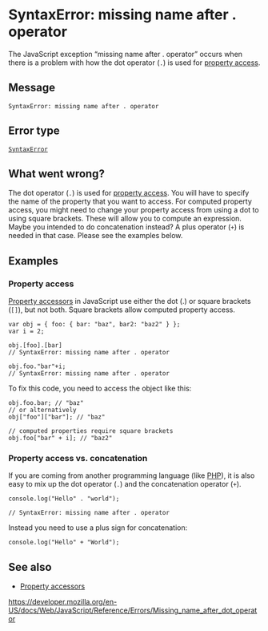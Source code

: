 SyntaxError: missing name after . operator
==========================================

The JavaScript exception “missing name after . operator” occurs when there is a problem with how the dot operator (`.`) is used for [property access](../operators/property_accessors).

Message
-------

    SyntaxError: missing name after . operator

Error type
----------

[`SyntaxError`](../global_objects/syntaxerror)

What went wrong?
----------------

The dot operator (`.`) is used for [property access](../operators/property_accessors). You will have to specify the name of the property that you want to access. For computed property access, you might need to change your property access from using a dot to using square brackets. These will allow you to compute an expression. Maybe you intended to do concatenation instead? A plus operator (`+`) is needed in that case. Please see the examples below.

Examples
--------

### Property access

[Property accessors](../operators/property_accessors) in JavaScript use either the dot (.) or square brackets (`[]`), but not both. Square brackets allow computed property access.

    var obj = { foo: { bar: "baz", bar2: "baz2" } };
    var i = 2;

    obj.[foo].[bar]
    // SyntaxError: missing name after . operator

    obj.foo."bar"+i;
    // SyntaxError: missing name after . operator

To fix this code, you need to access the object like this:

    obj.foo.bar; // "baz"
    // or alternatively
    obj["foo"]["bar"]; // "baz"

    // computed properties require square brackets
    obj.foo["bar" + i]; // "baz2"

### Property access vs. concatenation

If you are coming from another programming language (like [PHP](https://developer.mozilla.org/en-US/docs/Glossary/PHP)), it is also easy to mix up the dot operator (`.`) and the concatenation operator (`+`).

    console.log("Hello" . "world");

    // SyntaxError: missing name after . operator

Instead you need to use a plus sign for concatenation:

    console.log("Hello" + "World");

See also
--------

-   [Property accessors](../operators/property_accessors)

<a href="https://developer.mozilla.org/en-US/docs/Web/JavaScript/Reference/Errors/Missing_name_after_dot_operator" class="_attribution-link">https://developer.mozilla.org/en-US/docs/Web/JavaScript/Reference/Errors/Missing_name_after_dot_operator</a>
